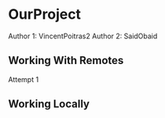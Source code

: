 # OurProject
Author 1: VincentPoitras2
Author 2: SaidObaid


## Working With Remotes
Attempt 1

## Working Locally

